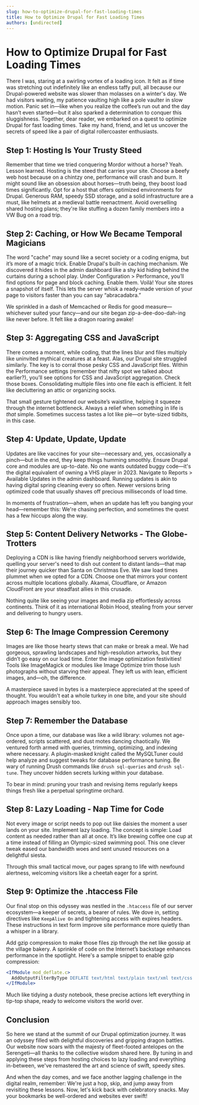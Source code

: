 ```yaml
---
slug: how-to-optimize-drupal-for-fast-loading-times
title: How to Optimize Drupal for Fast Loading Times
authors: [undirected]
---
```



# How to Optimize Drupal for Fast Loading Times

There I was, staring at a swirling vortex of a loading icon. It felt as if time was stretching out indefinitely like an endless taffy pull, all because our Drupal-powered website was slower than molasses on a winter's day. We had visitors waiting, my patience vaulting high like a pole vaulter in slow motion. Panic set in—like when you realize the coffee’s run out and the day hasn’t even started—but it also sparked a determination to conquer this sluggishness. Together, dear reader, we embarked on a quest to optimize Drupal for fast loading times. Take my hand, friend, and let us uncover the secrets of speed like a pair of digital rollercoaster enthusiasts.

## Step 1: Hosting Is Your Trusty Steed

Remember that time we tried conquering Mordor without a horse? Yeah. Lesson learned. Hosting is the steed that carries your site. Choose a beefy web host because on a chintzy one, performance will crash and burn. It might sound like an obsession about horses—truth being, they boost load times significantly. Opt for a host that offers optimized environments for Drupal. Generous RAM, speedy SSD storage, and a solid infrastructure are a must, like helmets at a medieval battle reenactment. Avoid overselling shared hosting plans; they're like stuffing a dozen family members into a VW Bug on a road trip.

## Step 2: Caching, or How We Became Temporal Magicians

The word "cache" may sound like a secret society or a coding enigma, but it’s more of a magic trick. Enable Drupal's built-in caching mechanism. We discovered it hides in the admin dashboard like a shy kid hiding behind the curtains during a school play. Under Configuration > Performance, you’ll find options for page and block caching. Enable them. Voilà! Your site stores a snapshot of itself. This lets the server whisk a ready-made version of your page to visitors faster than you can say “abracadabra.”

We sprinkled in a dash of Memcached or Redis for good measure—whichever suited your fancy—and our site began zip-a-dee-doo-dah-ing like never before. It felt like a dragon roaring awake!

## Step 3: Aggregating CSS and JavaScript

There comes a moment, while coding, that the lines blur and files multiply like uninvited mythical creatures at a feast. Alas, our Drupal site struggled similarly. The key is to corral those pesky CSS and JavaScript files. Within the Performance settings (remember that nifty spot we talked about earlier?), you’ll see options for CSS and JavaScript aggregation. Check those boxes. Consolidating multiple files into one file each is efficient. It felt like decluttering an attic or organizing socks.

That small gesture tightened our website’s waistline, helping it squeeze through the internet bottleneck. Always a relief when something in life is *that* simple. Sometimes success tastes a lot like pie—or byte-sized tidbits, in this case.

## Step 4: Update, Update, Update

Updates are like vaccines for your site—necessary and, yes, occasionally a pinch—but in the end, they keep things humming smoothly. Ensure Drupal core and modules are up-to-date. No one wants outdated buggy code—it's the digital equivalent of owning a VHS player in 2023. Navigate to Reports > Available Updates in the admin dashboard. Running updates is akin to having digital spring cleaning every so often. Newer versions bring optimized code that usually shaves off precious milliseconds of load time. 

In moments of frustration—ahem, when an update has left you banging your head—remember this: We're chasing perfection, and sometimes the quest has a few hiccups along the way.

## Step 5: Content Delivery Networks - The Globe-Trotters

Deploying a CDN is like having friendly neighborhood servers worldwide, quelling your server's need to dish out content to distant lands—that map their journey quicker than Santa on Christmas Eve. We saw load times plummet when we opted for a CDN. Choose one that mirrors your content across multiple locations globally. Akamai, Cloudflare, or Amazon CloudFront are your steadfast allies in this crusade. 

Nothing quite like seeing your images and media zip effortlessly across continents. Think of it as international Robin Hood, stealing from your server and delivering to hungry users.

## Step 6: The Image Compression Ceremony

Images are like those hearty stews that can make or break a meal. We had gorgeous, sprawling landscapes and high-resolution artworks, but they didn’t go easy on our load time. Enter the image optimization festivities! Tools like ImageMagick or modules like Image Optimize trim those lush photographs without starving their appeal. They left us with lean, efficient images, and—oh, the difference.

A masterpiece saved in bytes is a masterpiece appreciated at the speed of thought. You wouldn't eat a whole turkey in one bite, and your site should approach images sensibly too.

## Step 7: Remember the Database

Once upon a time, our database was like a wild library: volumes not age-ordered, scripts scattered, and dust motes dancing chaotically. We ventured forth armed with queries, trimming, optimizing, and indexing where necessary. A plugin-masked knight called the MySQLTuner could help analyze and suggest tweaks for database performance tuning. Be wary of running Drush commands like `drush sql-queries` and `drush sql-tune`. They uncover hidden secrets lurking within your database.

To bear in mind: pruning your trash and revising items regularly keeps things fresh like a perpetual springtime orchard.

## Step 8: Lazy Loading - Nap Time for Code

Not every image or script needs to pop out like daisies the moment a user lands on your site. Implement lazy loading. The concept is simple: Load content as needed rather than all at once. It’s like brewing coffee one cup at a time instead of filling an Olympic-sized swimming pool. This one clever tweak eased our bandwidth woes and sent unused resources on a delightful siesta.

Through this small tactical move, our pages sprang to life with newfound alertness, welcoming visitors like a cheetah eager for a sprint.

## Step 9: Optimize the .htaccess File

Our final stop on this odyssey was nestled in the `.htaccess` file of our server ecosystem—a keeper of secrets, a bearer of rules. We dove in, setting directives like `KeepAlive On` and tightening access with expires headers. These instructions in text form improve site performance more quietly than a whisper in a library.

Add gzip compression to make those files zip through the net like gossip at the village bakery. A sprinkle of code on the Internet’s backstage enhances performance in the spotlight. Here's a sample snippet to enable gzip compression:

```apache
<IfModule mod_deflate.c>
  AddOutputFilterByType DEFLATE text/html text/plain text/xml text/css text/javascript application/javascript
</IfModule>
```

Much like tidying a dusty notebook, these precise actions left everything in tip-top shape, ready to welcome visitors the world over.

## Conclusion

So here we stand at the summit of our Drupal optimization journey. It was an odyssey filled with delightful discoveries and gripping dragon battles. Our website now soars with the majesty of fleet-footed antelopes on the Serengeti—all thanks to the collective wisdom shared here. By tuning in and applying these steps from hosting choices to lazy loading and everything in-between, we've remastered the art and science of swift, speedy sites.

And when the day comes, and we face another lagging challenge in the digital realm, remember: We're just a hop, skip, and jump away from revisiting these lessons. Now, let's kick back with celebratory snacks. May your bookmarks be well-ordered and websites ever swift!